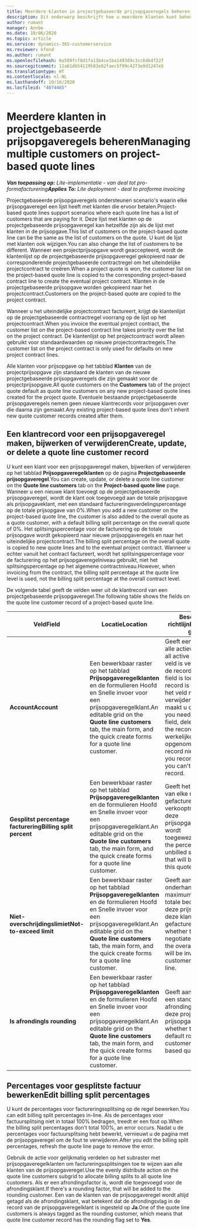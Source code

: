 ```yaml
---
title: Meerdere klanten in projectgebaseerde prijsopgaveregels beheren
description: Dit onderwerp beschrijft hoe u meerdere klanten kunt beheren op projectgebaseerde prijsopgaveregels.
author: rumant
manager: Annbe
ms.date: 10/06/2020
ms.topic: article
ms.service: dynamics-365-customerservice
ms.reviewer: kfend
ms.author: rumant
ms.openlocfilehash: 6a509fcf8d1fa11b4ce1ba1493d9c3cc64b4f22f
ms.sourcegitcommit: 11a61db54119503e82faec5f99c4273e8d1247e5
ms.translationtype: HT
ms.contentlocale: nl-NL
ms.lasthandoff: 10/16/2020
ms.locfileid: "4074465"
---
```

# <a name="managing-multiple-customers-on-project-based-quote-lines"></a><span data-ttu-id="7c048-103">Meerdere klanten in projectgebaseerde prijsopgaveregels beheren</span><span class="sxs-lookup"><span data-stu-id="7c048-103">Managing multiple customers on project-based quote lines</span></span>

<span data-ttu-id="7c048-104">_**Van toepassing op:** Lite-implementatie - van deal tot pro-formafacturering_</span><span class="sxs-lookup"><span data-stu-id="7c048-104">_**Applies To:** Lite deployment - deal to proforma invoicing_</span></span>

<span data-ttu-id="7c048-105">Projectgebaseerde prijsopgaveregels ondersteunen scenario's waarin elke prijsopgaveregel een lijst heeft met klanten die ervoor betalen.</span><span class="sxs-lookup"><span data-stu-id="7c048-105">Project-based quote lines support scenarios where each quote line has a list of customers that are paying for it.</span></span> <span data-ttu-id="7c048-106">Deze lijst met klanten op de projectgebaseerde prijsopgaveregel kan hetzelfde zijn als de lijst met klanten in de prijsopgave.</span><span class="sxs-lookup"><span data-stu-id="7c048-106">This list of customers on the project-based quote line can be the same as the list of customers on the quote.</span></span> <span data-ttu-id="7c048-107">U kunt de lijst met klanten ook wijzigen.</span><span class="sxs-lookup"><span data-stu-id="7c048-107">You can also change the list of customers to be different.</span></span> <span data-ttu-id="7c048-108">Wanneer een projectprijsopgave wordt geaccepteerd, wordt de klantenlijst op de projectgebaseerde prijsopgaveregel gekopieerd naar de corresponderende projectgebaseerde contractregel om het uiteindelijke projectcontract te creëren.</span><span class="sxs-lookup"><span data-stu-id="7c048-108">When a project quote is won, the customer list on the project-based quote line is copied to the corresponding project–based contract line to create the eventual project contract.</span></span> <span data-ttu-id="7c048-109">Klanten in de projectgebaseerde prijsopgave worden gekopieerd naar het projectcontract.</span><span class="sxs-lookup"><span data-stu-id="7c048-109">Customers on the project-based quote are copied to the project contract.</span></span>

<span data-ttu-id="7c048-110">Wanneer u het uiteindelijke projectcontract factureert, krijgt de klantenlijst op de projectgebaseerde contractregel voorrang op de lijst op het projectcontract.</span><span class="sxs-lookup"><span data-stu-id="7c048-110">When you invoice the eventual project contract, the customer list on the project-based contract line takes priority over the list on the project contract.</span></span> <span data-ttu-id="7c048-111">De klantenlijst op het projectcontract wordt alleen gebruikt voor standaardwaarden op nieuwe projectcontractregels.</span><span class="sxs-lookup"><span data-stu-id="7c048-111">The customer list on the project contract is only used for defaults on new project contract lines.</span></span>

<span data-ttu-id="7c048-112">Alle klanten voor prijsopgave op het tabblad **Klanten** van de projectprijsopgave zijn standaard de klanten van de nieuwe projectgebaseerde prijsopgaveregels die zijn gemaakt voor de projectprijsopgave.</span><span class="sxs-lookup"><span data-stu-id="7c048-112">All quote customers on the **Customers** tab of the project quote default as quote line customers on any new project-based quote lines created for the project quote.</span></span> <span data-ttu-id="7c048-113">Eventuele bestaande projectgebaseerde prijsopgaveregels nemen geen nieuwe klantrecords voor prijsopgaven over die daarna zijn gemaakt.</span><span class="sxs-lookup"><span data-stu-id="7c048-113">Any existing project-based quote lines don't inherit new quote customer records created after them.</span></span>

## <a name="create-update-or-delete-a-quote-line-customer-record"></a><span data-ttu-id="7c048-114">Een klantrecord voor een prijsopgaveregel maken, bijwerken of verwijderen</span><span class="sxs-lookup"><span data-stu-id="7c048-114">Create, update, or delete a quote line customer record</span></span>

<span data-ttu-id="7c048-115">U kunt een klant voor een prijsopgaveregel maken, bijwerken of verwijderen op het tabblad **Prijsopgaveregelklanten** op de pagina **Projectgebaseerde prijsopgaveregel**.</span><span class="sxs-lookup"><span data-stu-id="7c048-115">You can create, update, or delete a quote line customer on the **Quote line customers** tab on the **Project-based quote line** page.</span></span> <span data-ttu-id="7c048-116">Wanneer u een nieuwe klant toevoegt op de projectgebaseerde prijsopgaveregel, wordt de klant ook toegevoegd aan de totale prijsopgave als prijsopgaveklant, met een standaard factureringsverdelingspercentage op de totale prijsopgave van 0%.</span><span class="sxs-lookup"><span data-stu-id="7c048-116">When you add a new customer on the project-based quote line, the customer is also added to the overall quote as a quote customer, with a default billing split percentage on the overall quote of 0%.</span></span> <span data-ttu-id="7c048-117">Het splitsingspercentage voor de facturering op de totale prijsopgave wordt gekopieerd naar nieuwe prijsopgaveregels en naar het uiteindelijke projectcontract.</span><span class="sxs-lookup"><span data-stu-id="7c048-117">The billing split percentage on the overall quote is copied to new quote lines and to the eventual project contract.</span></span> <span data-ttu-id="7c048-118">Wanneer u echter vanuit het contract factureert, wordt het splitsingspercentage voor de facturering op het prijsopgaveregelniveau gebruikt, niet het splitsingspercentage op het algemene contractniveau.</span><span class="sxs-lookup"><span data-stu-id="7c048-118">However, when invoicing from the contract, the billing split percentage at the quote line level is used, not the billing split percentage at the overall contract level.</span></span> 

<span data-ttu-id="7c048-119">De volgende tabel geeft de velden weer uit de klantrecord van een projectgebaseerde prijsopgaveregel.</span><span class="sxs-lookup"><span data-stu-id="7c048-119">The following table shows the fields on the quote line customer record of a project-based quote line.</span></span>

| <span data-ttu-id="7c048-120">Veld</span><span class="sxs-lookup"><span data-stu-id="7c048-120">Field</span></span> | <span data-ttu-id="7c048-121">Locatie</span><span class="sxs-lookup"><span data-stu-id="7c048-121">Location</span></span> | <span data-ttu-id="7c048-122">Beschrijving en richtlijn</span><span class="sxs-lookup"><span data-stu-id="7c048-122">Description and guidance</span></span> | <span data-ttu-id="7c048-123">Downstreamimpact</span><span class="sxs-lookup"><span data-stu-id="7c048-123">Downstream impact</span></span> |
| --- | --- | --- | --- |
| <span data-ttu-id="7c048-124">**Account**</span><span class="sxs-lookup"><span data-stu-id="7c048-124">**Account**</span></span> | <span data-ttu-id="7c048-125">Een bewerkbaar raster op het tabblad **Prijsopgaveregelklanten** en de formulieren Hoofd en Snelle invoer voor een prijsopgaveregelklant.</span><span class="sxs-lookup"><span data-stu-id="7c048-125">An editable grid on the **Quote line customers** tab, the main form, and the quick create forms for a quote line customer.</span></span> | <span data-ttu-id="7c048-126">Geeft een overzicht van alle actieve accounts.</span><span class="sxs-lookup"><span data-stu-id="7c048-126">Lists all active accounts.</span></span> <span data-ttu-id="7c048-127">Dit veld is vergrendeld nadat de record is gemaakt.</span><span class="sxs-lookup"><span data-stu-id="7c048-127">This field is locked after the record is created.</span></span> <span data-ttu-id="7c048-128">Als u het veld moet bijwerken, verwijdert u de record en maakt u deze opnieuw.</span><span class="sxs-lookup"><span data-stu-id="7c048-128">If you need to update the field, delete and recreate the record.</span></span> <span data-ttu-id="7c048-129">Als u werkelijke waarden hebt opgenomen, kunt u de record niet verwijderen.</span><span class="sxs-lookup"><span data-stu-id="7c048-129">If you recorded any actuals, you can't delete the record.</span></span> | <span data-ttu-id="7c048-130">Wanneer u een account kiest uit de hoofdlijst met accounts om toe te voegen, wordt de klant van de prijsopgaveregel ook toegevoegd als klant van een prijsopgave wanneer u deze opslaat.</span><span class="sxs-lookup"><span data-stu-id="7c048-130">When you pick an account from the master list of accounts to add, the quote line customer is also added as a quote customer when you save it.</span></span> <span data-ttu-id="7c048-131">Prijsopgaveregelklanten worden gekopieerd naar de klanten op de projectcontractregel wanneer een prijsopgave wordt geaccepteerd.</span><span class="sxs-lookup"><span data-stu-id="7c048-131">When a quote is won, quote line customers are copied to the project contract line customers.</span></span> |
| <span data-ttu-id="7c048-132">**Gesplitst percentage facturering**</span><span class="sxs-lookup"><span data-stu-id="7c048-132">**Billing split percent**</span></span> | <span data-ttu-id="7c048-133">Een bewerkbaar raster op het tabblad **Prijsopgaveregelklanten** en de formulieren Hoofd en Snelle invoer voor een prijsopgaveregelklant.</span><span class="sxs-lookup"><span data-stu-id="7c048-133">An editable grid on the **Quote line customers** tab, the main form, and the quick create forms for a quote line customer.</span></span> | <span data-ttu-id="7c048-134">Geeft het percentage aan van elke niet-gefactureerde verkooptransactie die aan deze prijsopgaveregelklant wordt toegewezen.</span><span class="sxs-lookup"><span data-stu-id="7c048-134">Represents the percentage of each unbilled sales transaction that will be attributed to this quote line customer.</span></span> | <span data-ttu-id="7c048-135">Wordt gekopieerd naar projectcontractregelklanten.</span><span class="sxs-lookup"><span data-stu-id="7c048-135">Copied over to project contract line customers.</span></span> |
| <span data-ttu-id="7c048-136">**Niet-overschrijdingslimiet**</span><span class="sxs-lookup"><span data-stu-id="7c048-136">**Not-to-exceed limit**</span></span> | <span data-ttu-id="7c048-137">Een bewerkbaar raster op het tabblad **Prijsopgaveregelklanten** en de formulieren Hoofd en Snelle invoer voor een prijsopgaveregelklant.</span><span class="sxs-lookup"><span data-stu-id="7c048-137">An editable grid on the **Quote line customers** tab, the main form, and the quick create forms for a quote line customer.</span></span> | <span data-ttu-id="7c048-138">Geeft aan of er een onderhandelde limiet of maximum is voor het totale bedrag dat voor deze prijsopgaveregel aan deze klant wordt gefactureerd.</span><span class="sxs-lookup"><span data-stu-id="7c048-138">Indicates whether there is a negotiated limit or cap to the overall amount that will be invoiced to this customer for this quoted line.</span></span> | <span data-ttu-id="7c048-139">Wordt gekopieerd naar de klanten op de projectcontractregel wanneer een prijsopgave wordt geaccepteerd.</span><span class="sxs-lookup"><span data-stu-id="7c048-139">Copied over to project contract line customers when a quote is won.</span></span> |
| <span data-ttu-id="7c048-140">**Is afronding**</span><span class="sxs-lookup"><span data-stu-id="7c048-140">**Is rounding**</span></span> | <span data-ttu-id="7c048-141">Een bewerkbaar raster op het tabblad **Prijsopgaveregelklanten** en de formulieren Hoofd en Snelle invoer voor een prijsopgaveregelklant.</span><span class="sxs-lookup"><span data-stu-id="7c048-141">An editable grid on the **Quote line customers** tab, the main form, and the quick create forms for a quote line customer.</span></span> | <span data-ttu-id="7c048-142">Geeft aan of deze klant een standaard afrondingsklant is voor deze projectgebaseerde prijsopgaveregel.</span><span class="sxs-lookup"><span data-stu-id="7c048-142">Indicates whether this customer is a default rounding customer for this project-based quote line.</span></span> | <span data-ttu-id="7c048-143">Wordt gekopieerd naar de klanten op het projectcontract wanneer een prijsopgave wordt geaccepteerd.</span><span class="sxs-lookup"><span data-stu-id="7c048-143">Copied over to project contract customers when a quote is won.</span></span> |

## <a name="edit-billing-split-percentages"></a><span data-ttu-id="7c048-144">Percentages voor gesplitste factuur bewerken</span><span class="sxs-lookup"><span data-stu-id="7c048-144">Edit billing split percentages</span></span>

<span data-ttu-id="7c048-145">U kunt de percentages voor factureringssplitsing op de regel bewerken.</span><span class="sxs-lookup"><span data-stu-id="7c048-145">You can edit billing split percentages in-line.</span></span> <span data-ttu-id="7c048-146">Als de percentages voor factuursplitsing niet in totaal 100% bedragen, treedt er een fout op.</span><span class="sxs-lookup"><span data-stu-id="7c048-146">When the billing split percentages don't total 100%, an error occurs.</span></span> <span data-ttu-id="7c048-147">Nadat u de percentages voor factuursplitsing hebt bewerkt, vernieuwt u de pagina met de prijsopgaveregel om de fout te verwijderen.</span><span class="sxs-lookup"><span data-stu-id="7c048-147">After you edit the billing split percentages, refresh the quote line page to remove the error.</span></span>

<span data-ttu-id="7c048-148">Gebruik de actie voor gelijkmatig verdelen op het subraster met prijsopgaveregelklanten om factureringssplitsingen toe te wijzen aan alle klanten van de prijsopgaveregel.</span><span class="sxs-lookup"><span data-stu-id="7c048-148">Use the evenly distribute action on the quote line customers subgrid to allocate billing splits to all quote line customers.</span></span> <span data-ttu-id="7c048-149">Als er een afrondingsfactor is, wordt die toegevoegd voor de afrondingsklant.</span><span class="sxs-lookup"><span data-stu-id="7c048-149">If there's a rounding factor, that will be added to the rounding customer.</span></span> <span data-ttu-id="7c048-150">Een van de klanten van de prijsopgaveregel wordt altijd getagd als de afrondingsklant, wat betekent dat de afrondingsvlag in de record van de prijsopgaveregelklant is ingesteld op **Ja**.</span><span class="sxs-lookup"><span data-stu-id="7c048-150">One of the quote line customers is always tagged as the rounding customer, which means that quote line customer record has the rounding flag set to **Yes**.</span></span> 
